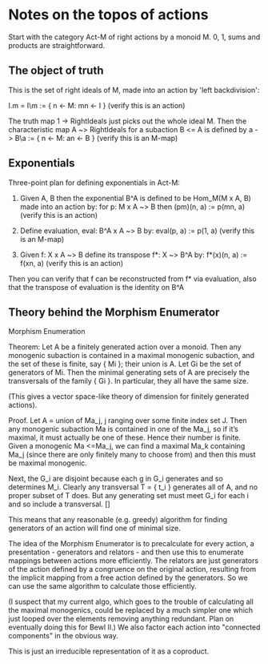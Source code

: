 # Notes on the topos of actions

Start with the category Act-M of right actions by a monoid M.
0, 1, sums and products are straightforward.

## The object of truth

This is the set of right ideals of M, made into an action by 'left backdivision':

  I.m = I\m := { n <- M: mn <- I }    (verify this is an action)

The truth map 1 -> RightIdeals just picks out the whole ideal M.
Then the characteristic map A ~> RightIdeals for a subaction B <= A is defined by
  a -> B\a := { n <- M: an <- B }     (verify this is an M-map)

## Exponentials

Three-point plan for defining exponentials in Act-M:

1. Given A, B then the exponential B^A is defined to be Hom_M(M x A, B) made into an action by:
  for p: M x A ~> B then (pm)(n, a) := p(mn, a)     (verify this is an action)

2. Define evaluation, eval: B^A x A ~> B by:
  eval(p, a) := p(1, a)                             (verify this is an M-map)

3. Given f: X x A ~> B define its transpose f*: X ~> B^A by:
  f*(x)(n, a) := f(xn, a)                           (verify this is an action)

Then you can verify that f can be reconstructed from f* via evaluation,
also that the transpose of evaluation is the identity on B^A

## Theory behind the Morphism Enumerator

Morphism Enumeration

Theorem:
Let A be a finitely generated action over a monoid.
Then any monogenic subaction is contained in a maximal monogenic subaction,
and the set of these is finite, say { Mi }; their union is A.
Let Gi be the set of generators of Mi.
Then the minimal generating sets of A are precisely the transversals of the family { Gi }. 
In particular, they all have the same size.

(This gives a vector space-like theory of dimension for finitely generated actions).

Proof. Let A = union of Ma_j, j ranging over some finite index set J.
Then any monogenic subaction Ma is contained in one of the Ma_j, so if it’s maximal,
it must actually be one of these. Hence their number is finite.
Given a monogenic Ma <=Ma_j, we can find a maximal Ma_k containing Ma_j 
(since there are only finitely many to choose from) and then this must be maximal monogenic.

Next, the G_i are disjoint because each g in G_i generates and so determines M_i. 
Clearly any transversal T = { t_i } generates all of A, and no proper subset of T does.
But any generating set must meet G_i for each i and so include a transversal. []

This means that any reasonable (e.g. greedy) algorithm for finding generators of an action
will find one of minimal size.

The idea of the Morphism Enumerator is to precalculate for every action, a presentation -
generators and relators - and then use this to enumerate mappings between actions more efficiently.
The relators are just generators of the action defined by a congruence on the original action,
resulting from the implicit mapping from a free action defined by the generators.
So we can use the same algorithm to calculate those efficiently.

(I suspect that my current algo, which goes to the trouble of calculating all the maximal
monogenics, could be replaced by a much simpler one which just looped over the elements
removing anything redundant. Plan on eventually doing this for Bewl II.)
We also factor each action into "connected components" in the obvious way.

This is just an irreducible representation of it as a coproduct.


